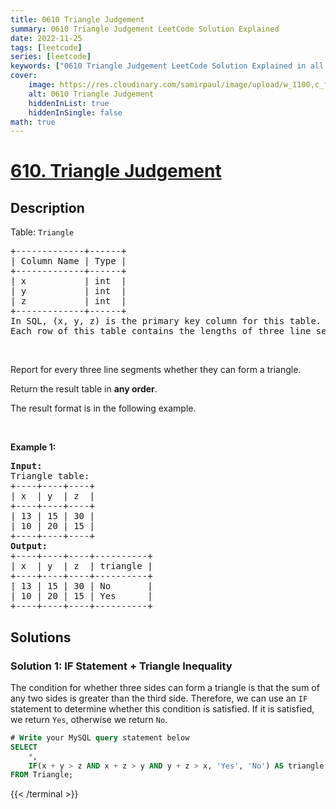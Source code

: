```yaml
---
title: 0610 Triangle Judgement
summary: 0610 Triangle Judgement LeetCode Solution Explained
date: 2022-11-25
tags: [leetcode]
series: [leetcode]
keywords: ["0610 Triangle Judgement LeetCode Solution Explained in all languages", "0610 Triangle Judgement", "LeetCode", "leetcode solution in Python3 C++ Java Go PHP Ruby Swift TypeScript Rust C# JavaScript C", "GeeksforGeeks", "InterviewBit", "Coding Ninjas", "HackerRank", "HackerEarth", "CodeChef", "TopCoder", "AlgoExpert", "freeCodeCamp", "Codeforces", "GitHub", "AtCoder", "Samir Paul"]
cover:
    image: https://res.cloudinary.com/samirpaul/image/upload/w_1100,c_fit,co_rgb:FFFFFF,l_text:Arial_75_bold:0610 Triangle Judgement - Solution Explained/problem-solving.webp
    alt: 0610 Triangle Judgement
    hiddenInList: true
    hiddenInSingle: false
math: true
---
```



# [610. Triangle Judgement](https://leetcode.com/problems/triangle-judgement)


## Description

<p>Table: <code>Triangle</code></p>

<pre>
+-------------+------+
| Column Name | Type |
+-------------+------+
| x           | int  |
| y           | int  |
| z           | int  |
+-------------+------+
In SQL, (x, y, z) is the primary key column for this table.
Each row of this table contains the lengths of three line segments.
</pre>

<p>&nbsp;</p>

<p>Report for every three line segments whether they can form a triangle.</p>

<p>Return the result table in <strong>any order</strong>.</p>

<p>The&nbsp;result format is in the following example.</p>

<p>&nbsp;</p>
<p><strong class="example">Example 1:</strong></p>

<pre>
<strong>Input:</strong> 
Triangle table:
+----+----+----+
| x  | y  | z  |
+----+----+----+
| 13 | 15 | 30 |
| 10 | 20 | 15 |
+----+----+----+
<strong>Output:</strong> 
+----+----+----+----------+
| x  | y  | z  | triangle |
+----+----+----+----------+
| 13 | 15 | 30 | No       |
| 10 | 20 | 15 | Yes      |
+----+----+----+----------+
</pre>

## Solutions

### Solution 1: IF Statement + Triangle Inequality

The condition for whether three sides can form a triangle is that the sum of any two sides is greater than the third side. Therefore, we can use an `IF` statement to determine whether this condition is satisfied. If it is satisfied, we return `Yes`, otherwise we return `No`.

<!-- tabs:start -->

```sql
# Write your MySQL query statement below
SELECT
    *,
    IF(x + y > z AND x + z > y AND y + z > x, 'Yes', 'No') AS triangle
FROM Triangle;
```
{{< /terminal >}}

<!-- tabs:end -->

<!-- end -->
